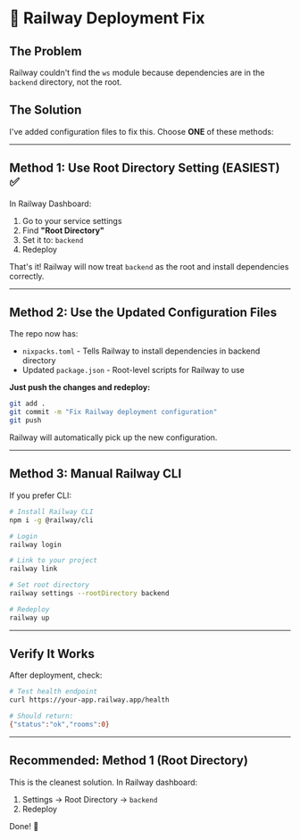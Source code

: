 # 🚂 Railway Deployment Fix

## The Problem
Railway couldn't find the `ws` module because dependencies are in the `backend` directory, not the root.

## The Solution

I've added configuration files to fix this. Choose **ONE** of these methods:

---

## Method 1: Use Root Directory Setting (EASIEST) ✅

In Railway Dashboard:

1. Go to your service settings
2. Find **"Root Directory"**
3. Set it to: `backend`
4. Redeploy

That's it! Railway will now treat `backend` as the root and install dependencies correctly.

---

## Method 2: Use the Updated Configuration Files

The repo now has:
- `nixpacks.toml` - Tells Railway to install dependencies in backend directory
- Updated `package.json` - Root-level scripts for Railway to use

**Just push the changes and redeploy:**
```bash
git add .
git commit -m "Fix Railway deployment configuration"
git push
```

Railway will automatically pick up the new configuration.

---

## Method 3: Manual Railway CLI

If you prefer CLI:

```bash
# Install Railway CLI
npm i -g @railway/cli

# Login
railway login

# Link to your project
railway link

# Set root directory
railway settings --rootDirectory backend

# Redeploy
railway up
```

---

## Verify It Works

After deployment, check:

```bash
# Test health endpoint
curl https://your-app.railway.app/health

# Should return:
{"status":"ok","rooms":0}
```

---

## Recommended: Method 1 (Root Directory)

This is the cleanest solution. In Railway dashboard:
1. Settings → Root Directory → `backend`
2. Redeploy

Done! 🎉

